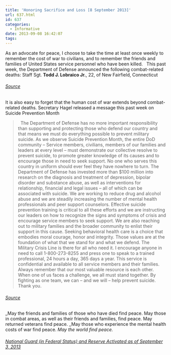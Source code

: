 ```yaml
---
title: 'Honoring Sacrifice and Loss [8 September 2013]'
url: 637.html
id: 637
categories:
  - Informative
date: 2013-09-08 16:42:07
tags:
---
```


As an advocate for peace, I choose to take the time at least once weekly to remember the cost of war to civilians, and to remember the friends and families of United States service personnel who have been killed.   This past week, the Department of Defense announced the following combat-related deaths: Staff Sgt. **Todd J. Lobraico Jr.**, 22, of New Fairfield, Connecticut

###### [Source](http://www.defense.gov//releases/release.aspx?releaseid=16249)

It is also easy to forget that the human cost of war extends beyond combat-related deaths. Secretary Hagel released a message this past week on Suicide Prevention Month

>   The Department of Defense has no more important responsibility than supporting and protecting those who defend our country and that means we must do everything possible to prevent military suicide. As we observe Suicide Prevention Month, the entire DoD community – Service members, civilians, members of our families and leaders at every level – must demonstrate our collective resolve to prevent suicide, to promote greater knowledge of its causes and to encourage those in need to seek support. No one who serves this country in uniform should ever feel they have nowhere to turn. The Department of Defense has invested more than $100 million into research on the diagnosis and treatment of depression, bipolar disorder and substance abuse, as well as interventions for relationship, financial and legal issues – all of which can be associated with suicide. We are working to reduce drug and alcohol abuse and we are steadily increasing the number of mental health professionals and peer support counselors. Effective suicide prevention training is critical to all these efforts and we are instructing our leaders on how to recognize the signs and symptoms of crisis and encourage service members to seek support. We are also reaching out to military families and the broader community to enlist their support in this cause. Seeking behavioral health care is a choice that embodies moral courage, honor and integrity. Those values are at the foundation of what that we stand for and what we defend. The Military Crisis Line is there for all who need it. I encourage anyone in need to call 1-800-273-8255 and press one to speak to a trained professional, 24 hours a day, 365 days a year. This service is confidential and available to all service members and their families. Always remember that our most valuable resource is each other. When one of us faces a challenge, we all must stand together. By fighting as one team, we can – and we will – help prevent suicide. Thank you.

###### [Source](http://www.defense.gov//releases/release.aspx?releaseid=16243)

_May the friends and families of those who have died find peace. May those in combat areas, as well as their friends and families, find peace. May returned veterans find peace. _May those who experience the mental health costs of war find peace. _May the world find peace._

###### [National Guard (in Federal Status) and Reserve Activated as of September 3, 2013](http://www.defense.gov//releases/release.aspx?releaseid=16245)